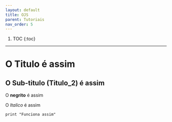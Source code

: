 ```yaml
---
layout: default
title: OJS
parent: Tutoriais
nav_order: 5
---
```

1. TOC
{:toc}
---



# O Titulo é assim

## O Sub-titulo (Titulo_2) é assim

O **negrito** é assim 

O *Italico* é assim

```
print "Funciona assim"
```